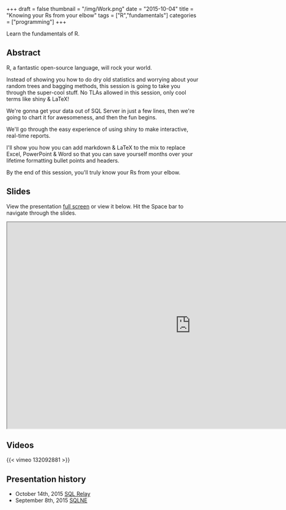 +++
draft = false
thumbnail = "/img/Work.png"
date = "2015-10-04"
title = "Knowing your Rs from your elbow"
tags = ["R","fundamentals"]
categories = ["programming"]
+++

Learn the fundamentals of R.

## Abstract
R, a fantastic open-source language, will rock your world. 

Instead of showing you how to do dry old statistics and worrying about your random trees and bagging methods, this session is going to take you through the super-cool stuff. No TLAs allowed in this session, only cool terms like shiny & LaTeX! 

We're gonna get your data out of SQL Server in just a few lines, then we're going to chart it for awesomeness, and then the fun begins. 

We'll go through the easy experience of using shiny to make interactive, real-time reports. 

I'll show you how you can add markdown & LaTeX to the mix to replace Excel, PowerPoint & Word so that you can save yourself months over your lifetime formatting bullet points and headers. 

By the end of this session, you'll truly know your Rs from your elbow.

## Slides
View the presentation [full screen](http://stephlocke.info/Rtraining/KnowingYourRsFromYourElbow.html) or view it below. Hit the Space bar to navigate through the slides.

<iframe src="http://stephlocke.info/Rtraining/KnowingYourRsFromYourElbow.html" width="960" height="540"></iframe>


## Videos
{{< vimeo 132092881 >}}

## Presentation history
- October 14th, 2015 [SQL Relay](https://app.attendee.events/SQLRelay2015Cardiff/E/Agenda/AgendaSession/267)
- September 8th, 2015 [SQLNE](http://sqlne.pass.org/?EventID=3788)
